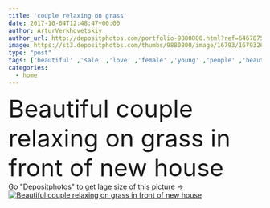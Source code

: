 ```yaml
---
title: 'couple relaxing on grass'
date: 2017-10-04T12:48:47+00:00
author: ArturVerkhovetskiy
author_url: http://depositphotos.com/portfolio-9880800.html?ref=64678756
image: https://st3.depositphotos.com/thumbs/9880800/image/16793/167932616/api_thumb_450.jpg?forcejpeg=true
type: "post"
tags: ['beautiful' ,'sale' ,'love' ,'female' ,'young' ,'people' ,'beauty' ,'garden' ,'sunshine' ,'cardboard' ,'male' ,'architecture' ,'building' ,'home' ,'couple' ,'romantic' ,'moving' ,'boxes' ,'real estate' ,'beam' ,'flare' ,'attractive' ,'handsome' ,'wife' ,'husband' ,'rent' ,'loving' ,'boyfriend' ,'girlfriend' ,'relocation' ,'new house' ,'private property' ,'caucasian woman' ,'Caucasian Man' ,'sitting on grass' ]
categories: 
  - home
---
```

<div aling="center">
            <font size="60"> Beautiful couple relaxing on grass in front of new house</font>   
</div>
<div>
    <a href='https://depositphotos.com/167932616/stock-photo-couple-relaxing-on-grass.html?ref=64678756' target=_blank > Go "Depositphotos" to get lage size of this picture ->
        <img href='https://depositphotos.com/167932616/stock-photo-couple-relaxing-on-grass.html?ref=64678756' src='https://st3.depositphotos.com/9880800/16793/i/950/depositphotos_167932616-stock-photo-couple-relaxing-on-grass.jpg?forcejpeg=true' alt='Beautiful couple relaxing on grass in front of new house' >
    </a>
</div>
